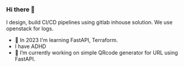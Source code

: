### Hi there 👋

I design, build CI/CD pipelines using gitlab inhouse solution. We use openstack for 
logs.
- 🌱 In 2023 I'm learning FastAPI, Terraform.
- I have ADHD
- 🔭 I’m currently working on simple QRcode generator for URL using FastAPI.

<!--
**aelphias/aelphias** is a ✨ _special_ ✨ repository because its `README.md` (this file) appears on your GitHub profile.
I design, build CI/CD pipelines using gitlab inhouse solution. 
Here are some ideas to get you started:

- 🔭 I’m currently working on ...
- 🌱 I’m currently learning ...
- 👯 I’m looking to collaborate on ...
- 🤔 I’m looking for help with ...
- 💬 Ask me about ...
- 📫 How to reach me: ...
- 😄 Pronouns: ...
- ⚡ Fun fact: ...
-->

